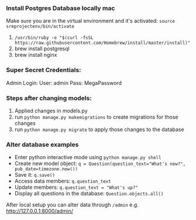 ### Install Postgres Database locally mac

Make sure you are in the virtual environment and it's activated: `source sreprojectenv/bin/activate`  
1. `/usr/bin/ruby -e "$(curl -fsSL https://raw.githubusercontent.com/Homebrew/install/master/install)"`
2. brew install postgresql
3. brew install nginx

### Super Secret Credentials:
Admin Login:
User: admin
Pass: MegaPassword

### Steps after changing models:
1. Applied changes in models.py
2. run `python manage.py makemigrations` to create migrations for those changes
3. run `python manage.py migrate` to apply those changes to the database

### Alter database examples
* Enter python interactive mode using `python manage.py shell`
* Create new model object: `q = Question(question_text="What's new?", pub_date=timezone.now())`
* Save it: `q.save()`
* Access data members: `q.question_text`
* Update members: `q.question_text = "What's up?"`
* Display all questions in the database: `Question.objects.all()`  

After local setup you can alter data through `/admin` e.g. http://127.0.0.1:8000/admin/
